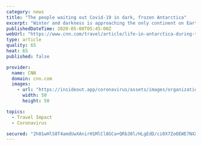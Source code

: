 ```yaml
---
category: news
title: "The people waiting out Covid-19 in dark, frozen Antarctica"
excerpt: "Winter and darkness is approaching the only continent on Earth not to have a single case of Covid-19. Those staying on its frozen wastes are watching as the virus crisis unfolds, waiting until it's their time to return home."
publishedDateTime: 2020-05-08T05:45:00Z
webUrl: "https://www.cnn.com/travel/article/life-in-antarctica-during-the-pandemic/"
type: article
quality: 65
heat: 65
published: false

provider:
  name: CNN
  domain: cnn.com
  images:
    - url: "https://insideout.app/coronavirus/assets/images/organizations/cnn.com-50x50.jpg"
      width: 50
      height: 50

topics:
  - Travel Impact
  - Coronavirus

secured: "2h01wHlS8T4amdUwXAnirH1MlCl8GCa+QRb30l/HLgEdD/ci0X7ZoOEWE7NXX1pCvbWj8mdAoRz2m/ZbB7Hcqds7UmQ0IsfQ8ZGbFqukMVJJg94Tz/sgrAYu9eRt+kaD8Mn6r8U0oITfHJWjCdU70vp2BihOQbLX6ZueFbuSy7ObNUDqaJt3YZsSJenYyKthe2+WOniFHLsyVXUpm5ftjead/DGO4J6zZXEqKWn+7Ozmjc2mZ0WJ84AD/FstFDt3gwn+1zXH3tH178hLZS55RkB3E0Cws6KNrgpbyXwHmIUzJsrs3XBdaI5Qv9IGC7RtitVDJaXTh1XVA1R7fpRHQeCIwhYiIJSjDl1ncIK35Ol7wUhUK8xHgyVocD2yphyV8nR7CCprypSBj3Je3F6aaVRX5IwJf6KsdDvKcfZDKeWK72BZFy+9KMv+9FsLEeN08WPZuXHEdD6t4/l0HCUIN2afehrqRzWRzwzh2VvPnFE=;RvREpGp/aQYsu612U/nbAg=="
---
```


